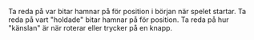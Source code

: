 Ta reda på var bitar hamnar på för position i början när spelet startar.
Ta reda på vart "holdade" bitar hamnar på för position.
Ta reda på hur "känslan" är när roterar eller trycker på en knapp.
